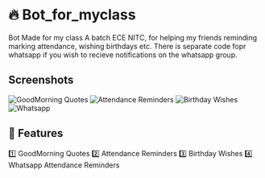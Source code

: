 # 🔥 Bot_for_myclass

Bot Made for my class A batch ECE NITC, for helping my friends reminding marking attendance, wishing birthdays etc. There is separate code fopr whatsapp if you wish to recieve notifications on the whatsapp group.

## Screenshots

![GoodMorning Quotes](./screenshots/2.jpg)
![Attendance Reminders](./screenshots/3.jpg)
![Birthday Wishes](./screenshots/4.jpg)
![Whatsapp](./screenshots/1.jpg)

## 💎 Features

1️⃣ GoodMorning Quotes
2️⃣ Attendance Reminders
3️⃣ Birthday Wishes
4️⃣ Whatsapp Attendance Reminders
